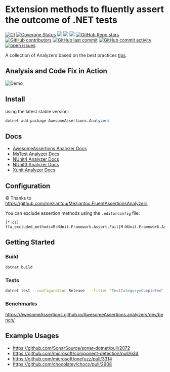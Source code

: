 # Extension methods to fluently assert the outcome of .NET tests

[![CI](https://github.com/awesomeassertions/AwesomeAssertions.Analyzers/actions/workflows/ci.yml/badge.svg?branch=main)](https://github.com/awesomeassertions/AwesomeAssertions.Analyzers/actions/workflows/ci.yml)
[![Coverage Status](https://coveralls.io/repos/github/AwesomeAssertions/AwesomeAssertions.analyzers/badge.svg?branch=main)](https://coveralls.io/github/AwesomeAssertions/AwesomeAssertions.analyzers?branch=main)
[![](https://img.shields.io/github/release/awesomeassertions/AwesomeAssertions.Analyzers.svg?label=latest%20release&color=007edf)](https://github.com/awesomeassertions/AwesomeAssertions.Analyzers/releases/latest)
[![](https://img.shields.io/nuget/dt/AwesomeAssertions.Analyzers.svg?label=downloads&color=007edf&logo=nuget)](https://www.nuget.org/packages/AwesomeAssertions.Analyzers)
[![](https://img.shields.io/librariesio/dependents/nuget/AwesomeAssertions.Analyzers.svg?label=dependent%20libraries)](https://libraries.io/nuget/AwesomeAssertions.Analyzers)
[![GitHub Repo stars](https://img.shields.io/github/stars/awesomeassertions/AwesomeAssertions.Analyzers)](https://github.com/awesomeassertions/AwesomeAssertions.Analyzers/stargazers)
[![GitHub contributors](https://img.shields.io/github/contributors/awesomeassertions/AwesomeAssertions.Analyzers)](https://github.com/awesomeassertions/AwesomeAssertions.Analyzers/graphs/contributors)
[![GitHub last commit](https://img.shields.io/github/last-commit/awesomeassertions/AwesomeAssertions.Analyzers)](https://github.com/awesomeassertions/AwesomeAssertions.Analyzers)
[![GitHub commit activity](https://img.shields.io/github/commit-activity/m/awesomeassertions/AwesomeAssertions.Analyzers)](https://github.com/awesomeassertions/AwesomeAssertions.Analyzers/graphs/commit-activity)
[![open issues](https://img.shields.io/github/issues/awesomeassertions/AwesomeAssertions.Analyzers)](https://github.com/awesomeassertions/AwesomeAssertions.Analyzers/issues)

A collection of Analyzers based on the best practices [tips](https://awesomeassertions.org/tips/).

<!-- TODO: do we want to re-introduce this? Do we care? -->
<!-- ![Alt](https://repobeats.axiom.co/api/embed/92fd2e6496fc171c00616eaf672c3c757a1a29ac.svg "Repobeats analytics image") -->

## Analysis and Code Fix in Action

![Demo](assets/demo.gif)

## Install

using the latest stable version:

```powershell
dotnet add package AwesomeAssertions.Analyzers
```

## Docs

- [AwesomeAssertions Analyzer Docs](docs/AwesomeAssertionsAnalyzer.md)
- [MsTest Analyzer Docs](docs/MsTestAnalyzer.md)
- [NUnit4 Analyzer Docs](docs/Nunit4Analyzer.md)
- [NUnit3 Analyzer Docs](docs/Nunit3Analyzer.md)
- [Xunit Analyzer Docs](docs/XunitAnalyzer.md)

## Configuration

© Thanks to https://github.com/meziantou/Meziantou.FluentAssertionsAnalyzers

You can exclude assertion methods using the `.editorconfig` file:

````
[*.cs]
ffa_excluded_methods=M:NUnit.Framework.Assert.Fail|M:NUnit.Framework.Assert.Fail(System.String)
````

## Getting Started

### Build

```bash
dotnet build
```

### Tests

```bash
dotnet test --configuration Release  --filter 'TestCategory=Completed'
```

### Benchmarks

<!-- TODO: point at fork docs -->
https://AwesomeAssertions.github.io/AwesomeAssertions.analyzers/dev/bench/

## Example Usages
- https://github.com/SonarSource/sonar-dotnet/pull/2072
- https://github.com/microsoft/component-detection/pull/634
- https://github.com/microsoft/onefuzz/pull/3314
- https://github.com/chocolatey/choco/pull/2908
